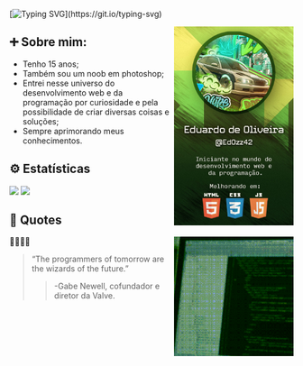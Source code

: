 [![Typing SVG](https://readme-typing-svg.herokuapp.com?font=Roboto+Mono&weight=500&size=30&pause=1000&color=5CF715&center=false&vCenter=true&width=435&lines=Hello%2C+world!_;Eduardo+de+Oliveira+here!_)](https://git.io/typing-svg)

<img src='media/BannerGitHub.jpg' align='right' width='42%'>

## ➕ Sobre mim:
- Tenho 15 anos;
- Também sou um noob em photoshop;
- Entrei nesse universo do desenvolvimento web e da programação por curiosidade e pela possibilidade de criar diversas coisas e soluções;
- Sempre aprimorando meus conhecimentos. 

## ⚙ Estatísticas 
<img src='https://github-readme-stats.vercel.app/api/top-langs/?username=EdOzz42&layout=compact&theme=dark' width='460px'>
<img src='https://github-readme-stats.vercel.app/api?username=EdOzz42&show_icons=true&theme=dark' width='460px'>

## 💬 Quotes  
<img src='media/programming_something.gif' width='42%' align='right'>

👨‍💻🧙‍♂️
> “The programmers of tomorrow are the wizards of the future.” 
>> -Gabe Newell, cofundador e diretor da Valve. 

